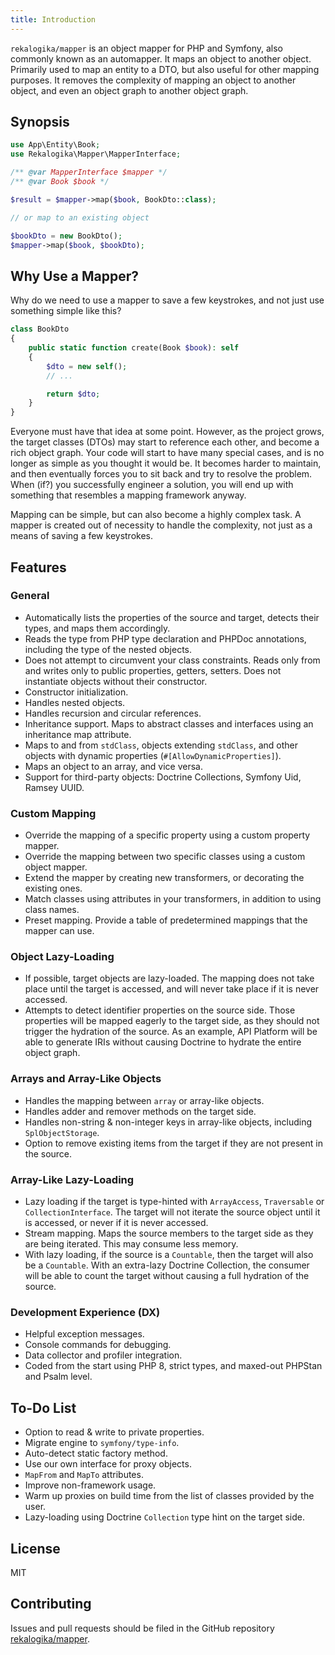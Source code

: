 ```yaml
---
title: Introduction
---
```


`rekalogika/mapper` is an object mapper for PHP and Symfony, also commonly known
as an automapper. It maps an object to another object. Primarily used to map an
entity to a DTO, but also useful for other mapping purposes. It removes the
complexity of mapping an object to another object, and even an object graph to
another object graph.

## Synopsis

```php
use App\Entity\Book;
use Rekalogika\Mapper\MapperInterface;

/** @var MapperInterface $mapper */
/** @var Book $book */

$result = $mapper->map($book, BookDto::class);

// or map to an existing object

$bookDto = new BookDto();
$mapper->map($book, $bookDto);
```

## Why Use a Mapper?

Why do we need to use a mapper to save a few keystrokes, and not just use
something simple like this?

```php
class BookDto
{
    public static function create(Book $book): self
    {
        $dto = new self();
        // ...

        return $dto;
    }
}
```

Everyone must have that idea at some point. However, as the project grows, the
target classes (DTOs) may start to reference each other, and become a rich
object graph. Your code will start to have many special cases, and is no longer
as simple as you thought it would be. It becomes harder to maintain, and then
eventually forces you to sit back and try to resolve the problem. When (if?) you
successfully engineer a solution, you will end up with something that resembles
a mapping framework anyway.

Mapping can be simple, but can also become a highly complex task. A mapper is
created out of necessity to handle the complexity, not just as a means of saving
a few keystrokes.

## Features

### General

* Automatically lists the properties of the source and target, detects their
  types, and maps them accordingly.
* Reads the type from PHP type declaration and PHPDoc annotations, including
  the type of the nested objects.
* Does not attempt to circumvent your class constraints. Reads only from and
  writes only to public properties, getters, setters. Does not instantiate
  objects without their constructor.
* Constructor initialization.
* Handles nested objects.
* Handles recursion and circular references.
* Inheritance support. Maps to abstract classes and interfaces using an
  inheritance map attribute.
* Maps to and from `stdClass`, objects extending `stdClass`, and other objects
  with dynamic properties (`#[AllowDynamicProperties]`).
* Maps an object to an array, and vice versa.
* Support for third-party objects: Doctrine Collections, Symfony Uid, Ramsey
  UUID.
### Custom Mapping

* Override the mapping of a specific property using a custom property mapper.
* Override the mapping between two specific classes using a custom object
  mapper.
* Extend the mapper by creating new transformers, or decorating the existing
  ones.
* Match classes using attributes in your transformers, in addition to using
  class names.
* Preset mapping. Provide a table of predetermined mappings that the mapper can
  use.

### Object Lazy-Loading

* If possible, target objects are lazy-loaded. The mapping does not take place
  until the target is accessed, and will never take place if it is never
  accessed.
* Attempts to detect identifier properties on the source side. Those properties
  will be mapped eagerly to the target side, as they should not trigger the
  hydration of the source. As an example, API Platform will be able to generate
  IRIs without causing Doctrine to hydrate the entire object graph.

### Arrays and Array-Like Objects

* Handles the mapping between `array` or array-like objects.
* Handles adder and remover methods on the target side.
* Handles non-string & non-integer keys in array-like objects, including
  `SplObjectStorage`.
* Option to remove existing items from the target if they are not present in the
  source.

### Array-Like Lazy-Loading

* Lazy loading if the target is type-hinted with `ArrayAccess`, `Traversable` or
  `CollectionInterface`. The target will not iterate the source object until it
  is accessed, or never if it is never accessed.
* Stream mapping. Maps the source members to the target side as they are being
  iterated. This may consume less memory.
* With lazy loading, if the source is a `Countable`, then the target will also
  be a `Countable`. With an extra-lazy Doctrine Collection, the consumer will be
  able to count the target without causing a full hydration of the source.

### Development Experience (DX)

* Helpful exception messages.
* Console commands for debugging.
* Data collector and profiler integration.
* Coded from the start using PHP 8, strict types, and maxed-out PHPStan and
  Psalm level.

## To-Do List

* Option to read & write to private properties.
* Migrate engine to `symfony/type-info`.
* Auto-detect static factory method.
* Use our own interface for proxy objects.
* `MapFrom` and `MapTo` attributes.
* Improve non-framework usage.
* Warm up proxies on build time from the list of classes provided by the user.
* Lazy-loading using Doctrine `Collection` type hint on the target side.

## License

MIT

## Contributing

Issues and pull requests should be filed in the GitHub repository
[rekalogika/mapper](https://github.com/rekalogika/mapper).